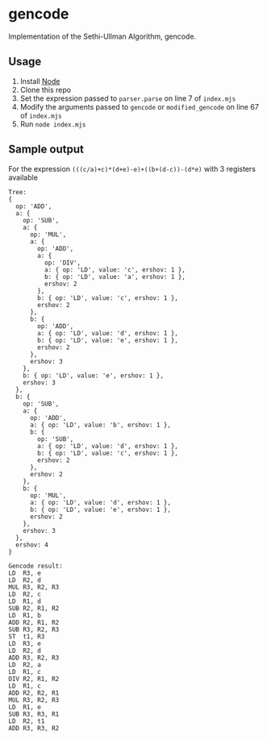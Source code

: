 # gencode

Implementation of the Sethi-Ullman Algorithm, gencode.

## Usage

1. Install [Node](https://nodejs.org/)
2. Clone this repo
3. Set the expression passed to `parser.parse` on line 7 of `index.mjs`
4. Modify the arguments passed to `gencode` or `modified_gencode` on line 67 of `index.mjs`
5. Run `node index.mjs`

## Sample output

For the expression `(((c/a)+c)*(d+e)-e)+((b+(d-c))-(d*e)` with 3 registers available

```
Tree:
{
  op: 'ADD',
  a: {
    op: 'SUB',
    a: {
      op: 'MUL',
      a: {
        op: 'ADD',
        a: {
          op: 'DIV',
          a: { op: 'LD', value: 'c', ershov: 1 },
          b: { op: 'LD', value: 'a', ershov: 1 },
          ershov: 2
        },
        b: { op: 'LD', value: 'c', ershov: 1 },
        ershov: 2
      },
      b: {
        op: 'ADD',
        a: { op: 'LD', value: 'd', ershov: 1 },
        b: { op: 'LD', value: 'e', ershov: 1 },
        ershov: 2
      },
      ershov: 3
    },
    b: { op: 'LD', value: 'e', ershov: 1 },
    ershov: 3
  },
  b: {
    op: 'SUB',
    a: {
      op: 'ADD',
      a: { op: 'LD', value: 'b', ershov: 1 },
      b: {
        op: 'SUB',
        a: { op: 'LD', value: 'd', ershov: 1 },
        b: { op: 'LD', value: 'c', ershov: 1 },
        ershov: 2
      },
      ershov: 2
    },
    b: {
      op: 'MUL',
      a: { op: 'LD', value: 'd', ershov: 1 },
      b: { op: 'LD', value: 'e', ershov: 1 },
      ershov: 2
    },
    ershov: 3
  },
  ershov: 4
}

Gencode result:
LD  R3, e
LD  R2, d
MUL R3, R2, R3
LD  R2, c
LD  R1, d
SUB R2, R1, R2
LD  R1, b
ADD R2, R1, R2
SUB R3, R2, R3
ST  t1, R3
LD  R3, e
LD  R2, d
ADD R3, R2, R3
LD  R2, a
LD  R1, c
DIV R2, R1, R2
LD  R1, c
ADD R2, R2, R1
MUL R3, R2, R3
LD  R1, e
SUB R3, R3, R1
LD  R2, t1
ADD R3, R3, R2
```